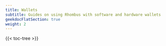 ```yaml
---
title: Wallets
subtitle: Guides on using Rhombus with software and hardware wallets
geekdocFlatSection: true
weight: 2
---
```


{{< toc-tree >}}